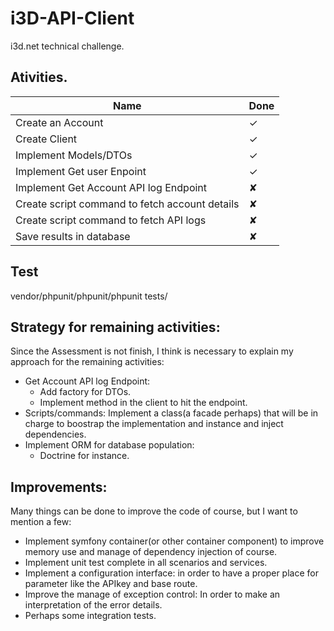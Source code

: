 # i3D-API-Client

i3d.net technical challenge.

## Ativities.

| Name         | Done | 
| -----------  | ----------- | 
| Create an Account   | ✓         | 
| Create Client  | ✓         | 
| Implement Models/DTOs | ✓         | 
| Implement Get user Enpoint | ✓         | 
| Implement Get Account API log Endpoint | ✘         | 
| Create script command to fetch account details | ✘        
| Create script command to fetch API logs| ✘         | 
| Save results in database| ✘         | 



## Test

vendor/phpunit/phpunit/phpunit tests/


## Strategy for remaining activities:

Since the Assessment is not finish, I think is necessary to explain my approach for the remaining activities:

-   Get Account API log Endpoint:
    - Add factory for DTOs.
    - Implement method in the client to hit the endpoint.
-   Scripts/commands: Implement a class(a facade perhaps) that will be in charge to boostrap the implementation and instance and inject dependencies.
-   Implement ORM for database population: 
    - Doctrine for instance. 


## Improvements:

Many things can be done to improve the code of course, but I want to mention a few:
- Implement symfony container(or other container component) to improve memory use and manage of dependency injection of course.
- Implement unit test complete in all scenarios and services.
- Implement a configuration interface: in order to have a proper place for parameter like the APIkey and base route. 
- Improve the manage of exception control: In order to make an interpretation of the error details.
- Perhaps some integration tests.



